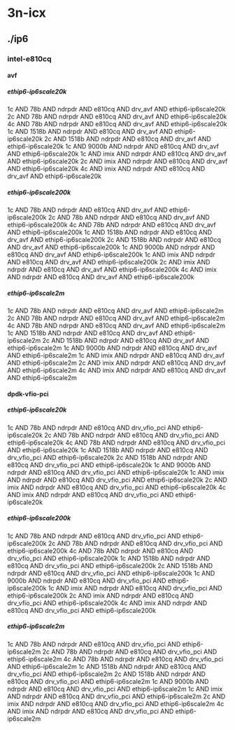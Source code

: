 # 3n-icx
## ./ip6
### intel-e810cq
#### avf
##### ethip6-ip6scale20k
1c AND 78b AND ndrpdr AND e810cq AND drv_avf AND ethip6-ip6scale20k
2c AND 78b AND ndrpdr AND e810cq AND drv_avf AND ethip6-ip6scale20k
4c AND 78b AND ndrpdr AND e810cq AND drv_avf AND ethip6-ip6scale20k
1c AND 1518b AND ndrpdr AND e810cq AND drv_avf AND ethip6-ip6scale20k
2c AND 1518b AND ndrpdr AND e810cq AND drv_avf AND ethip6-ip6scale20k
1c AND 9000b AND ndrpdr AND e810cq AND drv_avf AND ethip6-ip6scale20k
1c AND imix AND ndrpdr AND e810cq AND drv_avf AND ethip6-ip6scale20k
2c AND imix AND ndrpdr AND e810cq AND drv_avf AND ethip6-ip6scale20k
4c AND imix AND ndrpdr AND e810cq AND drv_avf AND ethip6-ip6scale20k
##### ethip6-ip6scale200k
1c AND 78b AND ndrpdr AND e810cq AND drv_avf AND ethip6-ip6scale200k
2c AND 78b AND ndrpdr AND e810cq AND drv_avf AND ethip6-ip6scale200k
4c AND 78b AND ndrpdr AND e810cq AND drv_avf AND ethip6-ip6scale200k
1c AND 1518b AND ndrpdr AND e810cq AND drv_avf AND ethip6-ip6scale200k
2c AND 1518b AND ndrpdr AND e810cq AND drv_avf AND ethip6-ip6scale200k
1c AND 9000b AND ndrpdr AND e810cq AND drv_avf AND ethip6-ip6scale200k
1c AND imix AND ndrpdr AND e810cq AND drv_avf AND ethip6-ip6scale200k
2c AND imix AND ndrpdr AND e810cq AND drv_avf AND ethip6-ip6scale200k
4c AND imix AND ndrpdr AND e810cq AND drv_avf AND ethip6-ip6scale200k
##### ethip6-ip6scale2m
1c AND 78b AND ndrpdr AND e810cq AND drv_avf AND ethip6-ip6scale2m
2c AND 78b AND ndrpdr AND e810cq AND drv_avf AND ethip6-ip6scale2m
4c AND 78b AND ndrpdr AND e810cq AND drv_avf AND ethip6-ip6scale2m
1c AND 1518b AND ndrpdr AND e810cq AND drv_avf AND ethip6-ip6scale2m
2c AND 1518b AND ndrpdr AND e810cq AND drv_avf AND ethip6-ip6scale2m
1c AND 9000b AND ndrpdr AND e810cq AND drv_avf AND ethip6-ip6scale2m
1c AND imix AND ndrpdr AND e810cq AND drv_avf AND ethip6-ip6scale2m
2c AND imix AND ndrpdr AND e810cq AND drv_avf AND ethip6-ip6scale2m
4c AND imix AND ndrpdr AND e810cq AND drv_avf AND ethip6-ip6scale2m
#### dpdk-vfio-pci
##### ethip6-ip6scale20k
1c AND 78b AND ndrpdr AND e810cq AND drv_vfio_pci AND ethip6-ip6scale20k
2c AND 78b AND ndrpdr AND e810cq AND drv_vfio_pci AND ethip6-ip6scale20k
4c AND 78b AND ndrpdr AND e810cq AND drv_vfio_pci AND ethip6-ip6scale20k
1c AND 1518b AND ndrpdr AND e810cq AND drv_vfio_pci AND ethip6-ip6scale20k
2c AND 1518b AND ndrpdr AND e810cq AND drv_vfio_pci AND ethip6-ip6scale20k
1c AND 9000b AND ndrpdr AND e810cq AND drv_vfio_pci AND ethip6-ip6scale20k
1c AND imix AND ndrpdr AND e810cq AND drv_vfio_pci AND ethip6-ip6scale20k
2c AND imix AND ndrpdr AND e810cq AND drv_vfio_pci AND ethip6-ip6scale20k
4c AND imix AND ndrpdr AND e810cq AND drv_vfio_pci AND ethip6-ip6scale20k
##### ethip6-ip6scale200k
1c AND 78b AND ndrpdr AND e810cq AND drv_vfio_pci AND ethip6-ip6scale200k
2c AND 78b AND ndrpdr AND e810cq AND drv_vfio_pci AND ethip6-ip6scale200k
4c AND 78b AND ndrpdr AND e810cq AND drv_vfio_pci AND ethip6-ip6scale200k
1c AND 1518b AND ndrpdr AND e810cq AND drv_vfio_pci AND ethip6-ip6scale200k
2c AND 1518b AND ndrpdr AND e810cq AND drv_vfio_pci AND ethip6-ip6scale200k
1c AND 9000b AND ndrpdr AND e810cq AND drv_vfio_pci AND ethip6-ip6scale200k
1c AND imix AND ndrpdr AND e810cq AND drv_vfio_pci AND ethip6-ip6scale200k
2c AND imix AND ndrpdr AND e810cq AND drv_vfio_pci AND ethip6-ip6scale200k
4c AND imix AND ndrpdr AND e810cq AND drv_vfio_pci AND ethip6-ip6scale200k
##### ethip6-ip6scale2m
1c AND 78b AND ndrpdr AND e810cq AND drv_vfio_pci AND ethip6-ip6scale2m
2c AND 78b AND ndrpdr AND e810cq AND drv_vfio_pci AND ethip6-ip6scale2m
4c AND 78b AND ndrpdr AND e810cq AND drv_vfio_pci AND ethip6-ip6scale2m
1c AND 1518b AND ndrpdr AND e810cq AND drv_vfio_pci AND ethip6-ip6scale2m
2c AND 1518b AND ndrpdr AND e810cq AND drv_vfio_pci AND ethip6-ip6scale2m
1c AND 9000b AND ndrpdr AND e810cq AND drv_vfio_pci AND ethip6-ip6scale2m
1c AND imix AND ndrpdr AND e810cq AND drv_vfio_pci AND ethip6-ip6scale2m
2c AND imix AND ndrpdr AND e810cq AND drv_vfio_pci AND ethip6-ip6scale2m
4c AND imix AND ndrpdr AND e810cq AND drv_vfio_pci AND ethip6-ip6scale2m